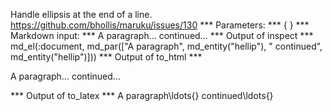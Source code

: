 Handle ellipsis at the end of a line. https://github.com/bhollis/maruku/issues/130
*** Parameters: ***
{ }
*** Markdown input: ***
A paragraph... continued...
*** Output of inspect ***
md_el(:document, md_par(["A paragraph", md_entity("hellip"), " continued", md_entity("hellip")]))
*** Output of to_html ***
<p>A paragraph… continued…</p>
*** Output of to_latex ***
A paragraph\ldots{} continued\ldots{}
